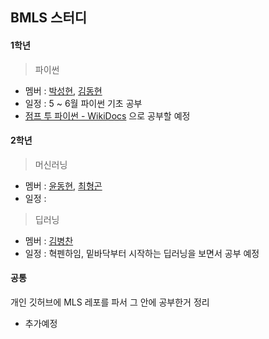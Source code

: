 ## BMLS 스터디
#### 1학년
> 파이썬<br>
-    멤버 : [박성현](https://github.com/shyexnnn), [김동현](https://github.com/ha2hizzx)  
-    일정 : 5 ~ 6월 파이썬 기초 공부  
-    [점프 투 파이썬 - WikiDocs](https://wikidocs.net/book/1) 으로 공부할 예정    

#### 2학년
> 머신러닝<br>
-    멤버 : [윤동현](https://github.com/YDHYDHDONG), [최형곤](https://github.com/Gon1e)
-    일정 :

> 딥러닝<br>
-    멤버 : [김병찬](https://github.com/soft0725)
-    일정 : 혁펜하임, 밑바닥부터 시작하는 딥러닝을 보면서 공부 예정

#### 공통
개인 깃허브에 MLS 레포를 파서 그 안에 공부한거 정리  
- 추가예정
